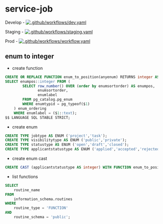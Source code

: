 # service-job

Develop - [![.github/workflows/dev.yaml](https://github.com/Samudai/service-job/actions/workflows/dev.yaml/badge.svg?branch=develop)](https://github.com/Samudai/service-job/actions/workflows/dev.yaml)

Staging - [![.github/workflows/staging.yaml](https://github.com/Samudai/service-job/actions/workflows/staging.yaml/badge.svg?branch=staging)](https://github.com/Samudai/service-job/actions/workflows/staging.yaml)

Prod - [![.github/workflows/workflow.yaml](https://github.com/Samudai/service-job/actions/workflows/workflow.yaml/badge.svg)](https://github.com/Samudai/service-job/actions/workflows/workflow.yaml)

## enum to integer

- create function

```sql
CREATE OR REPLACE FUNCTION enum_to_position(anyenum) RETURNS integer AS $$
SELECT enumpos::integer FROM (
        SELECT row_number() OVER (order by enumsortorder) AS enumpos,
               enumsortorder,
               enumlabel
        FROM pg_catalog.pg_enum
        WHERE enumtypid = pg_typeof($1)
    ) enum_ordering
    WHERE enumlabel = ($1::text);
$$ LANGUAGE SQL STABLE STRICT;
```

- create enum

```sql
CREATE TYPE jobtype AS ENUM ('project','task');
CREATE TYPE visibilitytype AS ENUM ('public','private');
CREATE TYPE statustype AS ENUM ('open','draft','closed');
CREATE TYPE applicantstatustype AS ENUM ('applied','accepted','rejected');
```

- create enum cast

```sql
CREATE CAST (applicantstatustype AS integer) WITH FUNCTION enum_to_position(anyenum);
```

- list functions

```sql
SELECT
    routine_name
FROM 
    information_schema.routines
WHERE 
    routine_type = 'FUNCTION'
AND
    routine_schema = 'public';
```
